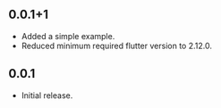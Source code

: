 ## 0.0.1+1

* Added a simple example.
* Reduced minimum required flutter version to 2.12.0.

## 0.0.1

* Initial release.
